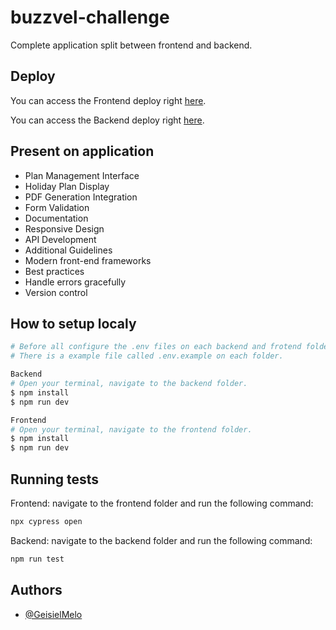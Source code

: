 # buzzvel-challenge

Complete application split between frontend and backend.

## Deploy

You can access the Frontend deploy right [here](https://buzzvel-challenge-client.vercel.app).

You can access the Backend deploy right [here](https://buzzvel-challenge-server.vercel.app).

## Present on application

- Plan Management Interface  
- Holiday Plan Display
- PDF Generation Integration
- Form Validation
- Documentation
- Responsive Design
- API Development
- Additional Guidelines
- Modern front-end frameworks
- Best practices
- Handle errors gracefully
- Version control

## How to setup localy

```bash
# Before all configure the .env files on each backend and frotend folders.
# There is a example file called .env.example on each folder.

Backend
# Open your terminal, navigate to the backend folder.
$ npm install
$ npm run dev

Frontend
# Open your terminal, navigate to the frontend folder.
$ npm install
$ npm run dev
```

## Running tests

Frontend: navigate to the frontend folder and run the following command:
```bash
npx cypress open
```
Backend: navigate to the backend folder and run the following command:
```bash
npm run test
```

## Authors

- [@GeisielMelo](https://github.com/GeisielMelo)

